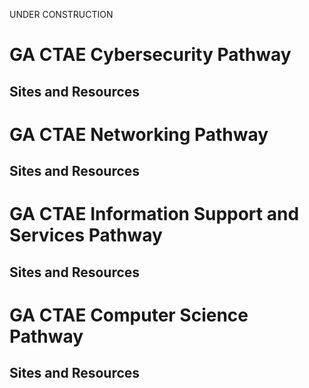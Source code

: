 UNDER CONSTRUCTION

GA CTAE Cybersecurity Pathway
=============================

Sites and Resources
-------------------

GA CTAE Networking Pathway
==========================

Sites and Resources
-------------------

GA CTAE Information Support and Services Pathway
================================================

Sites and Resources
-------------------

GA CTAE Computer Science Pathway
================================

Sites and Resources
-------------------

